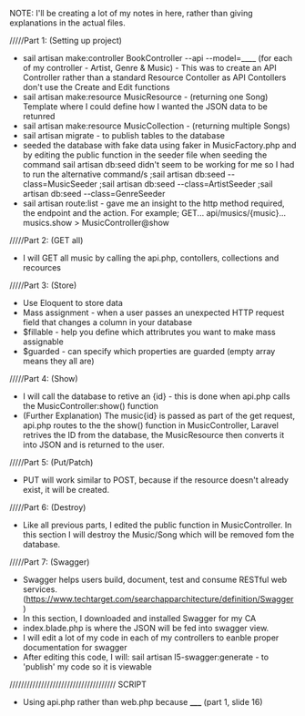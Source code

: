 NOTE: I'll be creating a lot of my notes in here, rather than giving explanations in the actual files.

/////Part 1: (Setting up project)

-   sail artisan make:controller BookController --api --model=\_\_\_\_ (for each of my controller - Artist, Genre & Music) - This was to create an API Controller rather than a standard Resource Contoller as API Contollers don't use the Create and Edit functions
-   sail artisan make:resource MusicResource - (returning one Song) Template where I could define how I wanted the JSON data to be retunred
-   sail artisan make:resource MusicCollection - (returning multiple Songs)
-   sail artisan migrate - to publish tables to the database
-   seeded the database with fake data using faker in MusicFactory.php and by editing the public function in the seeder file
    when seeding the command sail artisan db:seed didn't seem to be working for me so I had to run the alternative command/s
    ;sail artisan db:seed --class=MusicSeeder
    ;sail artisan db:seed --class=ArtistSeeder
    ;sail artisan db:seed --class=GenreSeeder
-   sail artisan route:list - gave me an insight to the http method required, the endpoint and the action. For example;
    GET... api/musics/{music}... musics.show > MusicController@show

/////Part 2: (GET all)

-   I will GET all music by calling the api.php, contollers, collections and recources

/////Part 3: (Store)

-   Use Eloquent to store data
-   Mass assignment - when a user passes an unexpected HTTP request field that changes a column in your database
-   $fillable - help you define which attribrutes you want to make mass assignable
-   $guarded - can specify which properties are guarded (empty array means they all are)

/////Part 4: (Show)

-   I will call the database to retive an {id} - this is done when api.php calls the MusicController:show() function
-   (Further Explanation) The music{id} is passed as part of the get request, api.php routes to the the show() function in MusicController, Laravel retrives the ID from the database, the MusicResource then converts it into JSON and is returned to the user.

/////Part 5: (Put/Patch)

-   PUT will work similar to POST, because if the resource doesn't already exist, it will be created.

/////Part 6: (Destroy)

-   Like all previous parts, I edited the public function in MusicController. In this section I will destroy the Music/Song which will be removed fom the database.

/////Part 7: (Swagger)

-   Swagger helps users build, document, test and consume RESTful web services. (https://www.techtarget.com/searchapparchitecture/definition/Swagger)
-   In this section, I downloaded and installed Swagger for my CA
-   index.blade.php is where the JSON will be fed into swagger view.
-   I will edit a lot of my code in each of my controllers to eanble proper documentation for swagger
-   After editing this code, I will: sail artisan l5-swagger:generate - to 'publish' my code so it is viewable

/////////////////////////////////////
SCRIPT

-   Using api.php rather than web.php because **\_\_\_** (part 1, slide 16)
